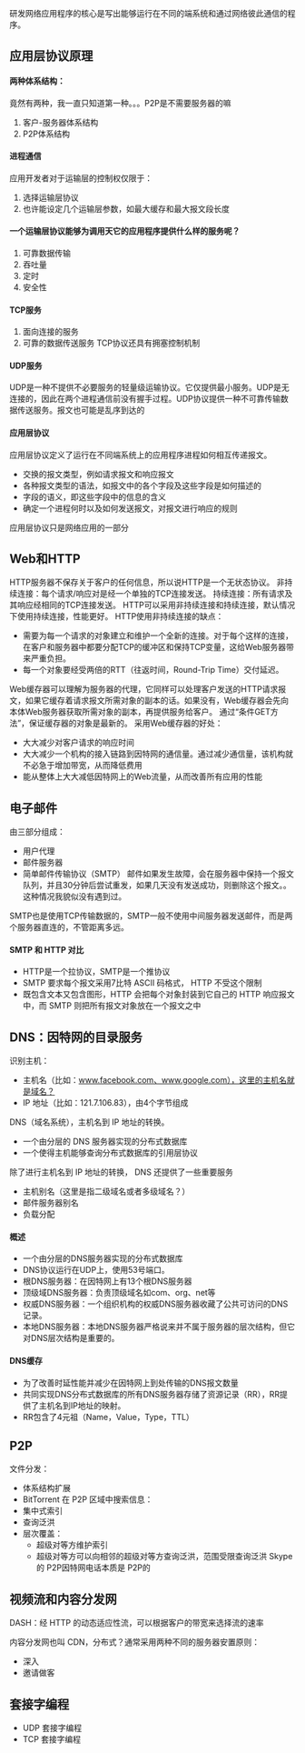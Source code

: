 研发网络应用程序的核心是写出能够运行在不同的端系统和通过网络彼此通信的程序。

## 应用层协议原理
####  两种体系结构：
竟然有两种，我一直只知道第一种。。。P2P是不需要服务器的嘛

1. 客户-服务器体系结构
2. P2P体系结构

#### 进程通信
应用开发者对于运输层的控制权仅限于：
1. 选择运输层协议
2. 也许能设定几个运输层参数，如最大缓存和最大报文段长度

#### 一个运输层协议能够为调用天它的应用程序提供什么样的服务呢？
1. 可靠数据传输
2. 吞吐量
3. 定时
4. 安全性

#### TCP服务
1. 面向连接的服务
2. 可靠的数据传送服务
TCP协议还具有拥塞控制机制
#### UDP服务
UDP是一种不提供不必要服务的轻量级运输协议。它仅提供最小服务。UDP是无连接的，因此在两个进程通信前没有握手过程。UDP协议提供一种不可靠传输数据传送服务。报文也可能是乱序到达的

#### 应用层协议
应用层协议定义了运行在不同端系统上的应用程序进程如何相互传递报文。
* 交换的报文类型，例如请求报文和响应报文
* 各种报文类型的语法，如报文中的各个字段及这些字段是如何描述的
* 字段的语义，即这些字段中的信息的含义
* 确定一个进程何时以及如何发送报文，对报文进行响应的规则

应用层协议只是网络应用的一部分

## Web和HTTP
HTTP服务器不保存关于客户的任何信息，所以说HTTP是一个无状态协议。
非持续连接：每个请求/响应对是经一个单独的TCP连接发送。
持续连接：所有请求及其响应经相同的TCP连接发送。
HTTP可以采用非持续连接和持续连接，默认情况下使用持续连接，性能更好。
HTTP使用非持续连接的缺点：
* 需要为每一个请求的对象建立和维护一个全新的连接。对于每个这样的连接，在客户和服务器中都要分配TCP的缓冲区和保持TCP变量，这给Web服务器带来严重负担。
* 每一个对象要经受两倍的RTT（往返时间，Round-Trip Time）交付延迟。

Web缓存器可以理解为服务器的代理，它同样可以处理客户发送的HTTP请求报文，如果它缓存着请求报文所需对象的副本的话。如果没有，Web缓存器会先向本体Web服务器获取所需对象的副本，再提供服务给客户。
通过“条件GET方法”，保证缓存器的对象是最新的。
采用Web缓存器的好处：
* 大大减少对客户请求的响应时间
* 大大减少一个机构的接入链路到因特网的通信量。通过减少通信量，该机构就不必急于增加带宽，从而降低费用
* 能从整体上大大减低因特网上的Web流量，从而改善所有应用的性能

## 电子邮件
由三部分组成：
* 用户代理
* 邮件服务器
* 简单邮件传输协议（SMTP）
邮件如果发生故障，会在服务器中保持一个报文队列，并且30分钟后尝试重发，如果几天没有发送成功，则删除这个报文。。这种情况我貌似没有遇到过。

SMTP也是使用TCP传输数据的，SMTP一般不使用中间服务器发送邮件，而是两个服务器直连的，不管距离多远。

#### SMTP 和 HTTP 对比
* HTTP是一个拉协议，SMTP是一个推协议
* SMTP 要求每个报文采用7比特 ASCII 码格式， HTTP 不受这个限制
* 既包含文本又包含图形，HTTP 会把每个对象封装到它自己的 HTTP 响应报文中，而 SMTP 则把所有报文对象放在一个报文之中

## DNS：因特网的目录服务

识别主机：
* 主机名（比如：www.facebook.com、www.google.com），这里的主机名就是域名？
* IP 地址（比如：121.7.106.83），由4个字节组成

DNS（域名系统），主机名到 IP 地址的转换。
* 一个由分层的 DNS 服务器实现的分布式数据库
* 一个使得主机能够查询分布式数据库的引用层协议

除了进行主机名到 IP 地址的转换， DNS 还提供了一些重要服务
* 主机别名（这里是指二级域名或者多级域名？）
* 邮件服务器别名
* 负载分配


#### 概述
* 一个由分层的DNS服务器实现的分布式数据库 
* DNS协议运行在UDP上，使用53号端口。 
* 根DNS服务器：在因特网上有13个根DNS服务器 
* 顶级域DNS服务器：负责顶级域名如com、org、net等 
* 权威DNS服务器：一个组织机构的权威DNS服务器收藏了公共可访问的DNS记录。 
* 本地DNS服务器：本地DNS服务器严格说来并不属于服务器的层次结构，但它对DNS层次结构是重要的。

#### DNS缓存
* 为了改善时延性能并减少在因特网上到处传输的DNS报文数量 
*  共同实现DNS分布式数据库的所有DNS服务器存储了资源记录（RR），RR提供了主机名到IP地址的映射。 
* RR包含了4元祖（Name，Value，Type，TTL） 

## P2P
文件分发：
* 体系结构扩展
* BitTorrent
在 P2P 区域中搜索信息：
* 集中式索引
* 查询泛洪
* 层次覆盖：
    * 超级对等方维护索引
    * 超级对等方可以向相邻的超级对等方查询泛洪，范围受限查询泛洪
Skype 的 P2P因特网电话本质是  P2P的

## 视频流和内容分发网
DASH：经 HTTP 的动态适应性流，可以根据客户的带宽来选择流的速率

内容分发网也叫 CDN，分布式？通常采用两种不同的服务器安置原则：
* 深入
* 邀请做客

## 套接字编程
* UDP 套接字编程
* TCP 套接字编程 